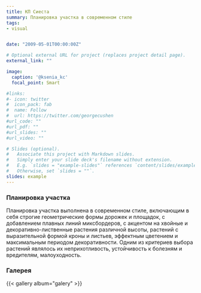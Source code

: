 ```yaml
---
title: КП Сиеста
summary: Планировка участка в современном стиле
tags:
- visual


date: "2009-05-01T00:00:00Z"

# Optional external URL for project (replaces project detail page).
external_link: ""

image:
  caption: '@ksenia_kc'
  focal_point: Smart

#links:
#- icon: twitter
#  icon_pack: fab
#  name: Follow
#  url: https://twitter.com/georgecushen
#url_code: ""
#url_pdf: ""
#url_slides: ""
#url_video: ""

# Slides (optional).
#   Associate this project with Markdown slides.
#   Simply enter your slide deck's filename without extension.
#   E.g. `slides = "example-slides"` references `content/slides/example-slides.md`.
#   Otherwise, set `slides = ""`.
slides: example
---
```





### Планировка участка

Планировка участка выполнена в современном стиле, включающим в себя строгие геометрические формы дорожек и  площадок, с добавлением плавных линий миксбордеров, с акцентом на хвойные и декоративно-лиственные растения
различной высоты, растений с выразительной формой кроны и листьев, эффектным цветением и максимальным периодом декоративности. Одним из критериев выбора растений являлось их неприхотливость, устойчивость к болезням и
вредителям, малоуходность.

### Галерея

{{< gallery album="galery" >}}


